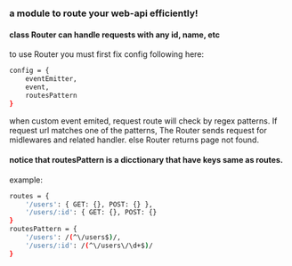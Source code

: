 ### a module to route your web-api efficiently!

#### class Router can handle requests with any id, name, etc

to use Router you must first fix config following here:
``` bash
config = {
    eventEmitter,
    event,
    routesPattern
}
```
when custom event emited, request route will check by regex patterns. If request url matches one of the patterns, The Router sends request for midlewares and related handler. else Router returns page not found.

#### notice that routesPattern is a dicctionary that have keys same as routes. 
example:
``` bash
routes = {
    '/users': { GET: {}, POST: {} },
    '/users/:id': { GET: {}, POST: {}
}
routesPattern = {
    '/users': /(^\/users$)/,
    '/users/:id': /(^\/users\/\d+$)/
}